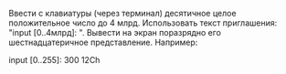 Ввести с клавиатуры (через терминал) десятичное целое положительное число до 4 млрд.
Использовать текст приглашения: "input [0..4млрд]: ".
Вывести на экран поразрядно его шестнадцатеричное представление. Например:

input [0..255]: 300
12Сh
